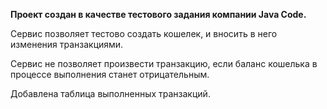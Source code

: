 **Проект создан в качестве тестового задания компании Java Code.**

Сервис позволяет тестово создать кошелек, и вносить в него изменения транзакциями.

Сервис не позволяет произвести транзакцию, если баланс кошелька в процессе выполнения станет отрицательным.

Добавлена таблица выполненных транзакций.